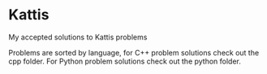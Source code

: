 # Kattis

My accepted solutions to Kattis problems <br/>

Problems are sorted by language, for C++ problem solutions check out the cpp folder.
For Python problem solutions check out the python folder. <br/> 
